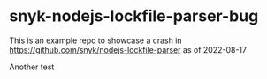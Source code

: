 # snyk-nodejs-lockfile-parser-bug
This is an example repo to showcase a crash in https://github.com/snyk/nodejs-lockfile-parser as of 2022-08-17



Another test

